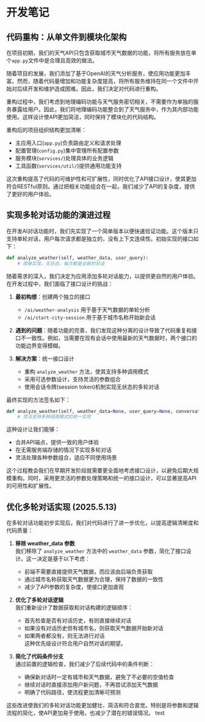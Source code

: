 # 开发笔记

## 代码重构：从单文件到模块化架构

在项目初期，我们的天气API只包含获取城市天气数据的功能，将所有服务放在单个`app.py`文件中是合理且高效的做法。

随着项目的发展，我们添加了基于OpenAI的天气分析服务，使应用功能更加丰富。然而，随着代码量增加和功能复杂度提高，将所有服务维持在同一个文件中开始对后续开发和维护造成困难。因此，我们决定对代码进行重构。

重构过程中，我们考虑到地理编码功能与天气服务密切相关，不需要作为单独的服务暴露给用户。因此，我们将地理编码功能整合到了天气服务中，作为其内部功能使用。这样设计使API更加简洁，同时保持了模块化的代码结构。

重构后的项目组织结构更加清晰：
- 主应用入口(`app.py`)负责路由定义和请求处理
- 配置管理(`config.py`)集中管理所有配置参数
- 服务模块(`services/`)处理具体的业务逻辑
- 工具函数(`services/util/`)提供通用功能支持

这次重构提高了代码的可维护性和可扩展性，同时优化了API接口设计，使其更加符合RESTful原则。通过把相关功能组合在一起，我们减少了API的复杂度，提供了更好的用户体验。

## 实现多轮对话功能的演进过程

在开发AI对话功能时，我们先实现了一个简单版本以便快速验证功能。这个版本只支持单轮对话，用户每次请求都是独立的，没有上下文连续性。初始实现的接口如下：

```python
def analyze_weather(self, weather_data, user_query):
    # 简单实现，无状态，每次都是全新的对话
```

随着需求的深入，我们决定为应用添加多轮对话能力，以提供更自然的用户体验。在开发过程中，我们面临了接口设计的挑战：

1. **最初构想**：创建两个独立的接口
   - `/ai/weather-analysis` 用于基于天气数据的单轮分析
   - `/ai/start-city-session` 用于基于城市名称开始新会话

2. **遇到的问题**：随着功能的完善，我们发现这种分离的设计导致了代码重复和接口不一致性。例如，当需要在现有会话中使用最新的天气数据时，两个接口的功能边界变得模糊。

3. **解决方案**：统一接口设计
   - 重构 `analyze_weather` 方法，使其支持多种调用模式
   - 采用可选参数设计，支持灵活的参数组合
   - 使用会话令牌(session token)机制实现无状态的多轮对话

最终实现的方法签名如下：

```python
def analyze_weather(self, weather_data=None, user_query=None, conversation_history=None, session_token=None, city=None):
    # 灵活支持多种调用模式的统一实现
```

这种设计让我们能够：
- 合并API端点，提供一致的用户体验
- 在无需服务端存储的情况下实现多轮对话
- 灵活处理各种参数组合，适应不同使用场景

这个过程教会我们在早期开发阶段就需要更全面地考虑接口设计，以避免后期大规模重构。同时，采用更灵活的参数处理策略和统一的接口设计，可以显著提高API的可用性和扩展性。

## 优化多轮对话实现 (2025.5.13)

在多轮对话功能初步实现后，我们对代码进行了进一步优化，以提高逻辑清晰度和代码质量：

1. **移除 weather_data 参数**  
   我们移除了 `analyze_weather` 方法中的 `weather_data` 参数，简化了接口设计。这一决定是基于以下考虑：
   - 前端不需要直接提供天气数据，而应该由后端负责获取
   - 通过城市名称获取天气数据更为合理，保持了数据的一致性
   - 减少了API参数的复杂度，使接口更加直观

2. **优化了多轮对话逻辑**  
   我们重新设计了数据获取和对话构建的逻辑顺序：
   - 首先检查是否有对话历史，有则直接继续对话
   - 如果没有对话历史但有城市名，则获取天气数据开始新对话
   - 如果两者都没有，则无法进行对话  
   这种优先级设计符合用户自然对话的期望。

3. **简化了代码条件分支**  
   通过前置的逻辑检查，我们减少了后续代码中的条件判断：
   - 确保新对话时一定有城市和天气数据，避免了不必要的空值检查
   - 继续对话时直接添加用户新问题，不再尝试添加天气数据
   - 明确了代码路径，使流程更加清晰可预测

这些改进使我们的多轮对话功能更加健壮、简洁和符合直觉。特别是将参数和逻辑流程的简化，使API更加易于使用，也减少了潜在的错误情况。 
test